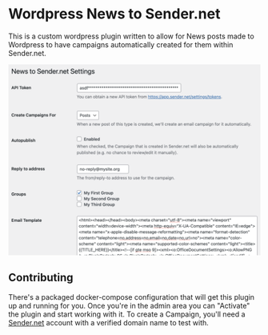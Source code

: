 # Wordpress News to Sender.net

This is a custom wordpress plugin written to allow for News posts made to Wordpress to have campaigns automatically created for them within Sender.net.

![](plugin/assets/screenshot-1.png)

## Contributing

There's a packaged docker-compose configuration that will get this plugin up and running for you.  Once you're in the admin area you can "Activate" the plugin and start working with it.  To create a Campaign, you'll need a [Sender.net](https://www.sender.net) account with a verified domain name to test with.